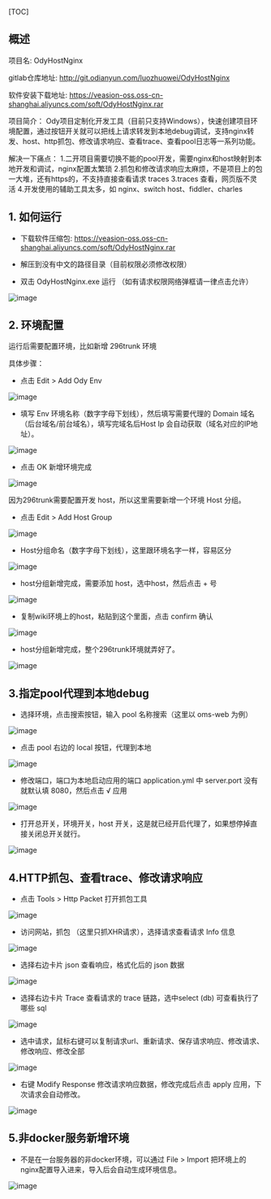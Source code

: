 [TOC]

## 概述
项目名: OdyHostNginx

gitlab仓库地址: http://git.odianyun.com/luozhuowei/OdyHostNginx

软件安装下载地址: https://veasion-oss.oss-cn-shanghai.aliyuncs.com/soft/OdyHostNginx.rar

项目简介：
Ody项目定制化开发工具（目前只支持Windows），快速创建项目环境配置，通过按钮开关就可以把线上请求转发到本地debug调试，支持nginx转发、host、http抓包、修改请求响应、查看trace、查看pool日志等一系列功能。

解决一下痛点：
1.二开项目需要切换不能的pool开发，需要nginx和host映射到本地开发和调试，nginx配置太繁琐
2.抓包和修改请求响应太麻烦，不是项目上的包一大堆，还有https的，不支持直接查看请求 traces
3.traces 查看，网页版不灵活
4.开发使用的辅助工具太多，如 nginx、switch host、fiddler、charles




## 1. 如何运行

- 下载软件压缩包:  https://veasion-oss.oss-cn-shanghai.aliyuncs.com/soft/OdyHostNginx.rar

- 解压到没有中文的路径目录（目前权限必须修改权限）

- 双击 OdyHostNginx.exe 运行 （如有请求权限网络弹框请一律点击允许）

![image](https://veasion.oss-cn-shanghai.aliyuncs.com/ody/OdyHostNginx/image/odyHostNginx01.png)



## 2. 环境配置

运行后需要配置环境，比如新增 296trunk 环境

具体步骤：

- 点击 Edit > Add Ody Env

![image](https://veasion.oss-cn-shanghai.aliyuncs.com/ody/OdyHostNginx/image/addEnv01.png)

- 填写 Env 环境名称（数字字母下划线），然后填写需要代理的 Domain 域名（后台域名/前台域名），填写完域名后Host Ip 会自动获取（域名对应的IP地址）。

![image](https://veasion.oss-cn-shanghai.aliyuncs.com/ody/OdyHostNginx/image/addEnv02.png)

- 点击 OK 新增环境完成

![image](https://veasion.oss-cn-shanghai.aliyuncs.com/ody/OdyHostNginx/image/odyHostNginx02.png)



因为296trunk需要配置开发 host，所以这里需要新增一个环境 Host 分组。

- 点击 Edit > Add Host Group

![image](https://veasion.oss-cn-shanghai.aliyuncs.com/ody/OdyHostNginx/image/addHost01.png)

- Host分组命名（数字字母下划线），这里跟环境名字一样，容易区分

![image](https://veasion.oss-cn-shanghai.aliyuncs.com/ody/OdyHostNginx/image/addHost02.png)

- host分组新增完成，需要添加 host，选中host，然后点击 + 号

![image](https://veasion.oss-cn-shanghai.aliyuncs.com/ody/OdyHostNginx/image/addHost03.png)

- 复制wiki环境上的host，粘贴到这个里面，点击 confirm 确认

![image](https://veasion.oss-cn-shanghai.aliyuncs.com/ody/OdyHostNginx/image/addHost04.png)

- host分组新增完成，整个296trunk环境就弄好了。

![image](https://veasion.oss-cn-shanghai.aliyuncs.com/ody/OdyHostNginx/image/odyHostNginx04.png)



## 3.指定pool代理到本地debug

- 选择环境，点击搜索按钮，输入 pool 名称搜索（这里以 oms-web 为例）

![image](https://veasion.oss-cn-shanghai.aliyuncs.com/ody/OdyHostNginx/image/odyHostNginx05.png)

- 点击 pool 右边的 local 按钮，代理到本地


![image](https://veasion.oss-cn-shanghai.aliyuncs.com/ody/OdyHostNginx/image/odyHostNginx06.png)

- 修改端口，端口为本地启动应用的端口 application.yml 中 server.port 没有就默认填 8080，然后点击 √ 应用


![image](https://veasion.oss-cn-shanghai.aliyuncs.com/ody/OdyHostNginx/image/odyHostNginx07.png)

- 打开总开关，环境开关，host 开关，这是就已经开启代理了，如果想停掉直接关闭总开关就行。


![image](https://veasion.oss-cn-shanghai.aliyuncs.com/ody/OdyHostNginx/image/odyHostNginx08.png)



## 4.HTTP抓包、查看trace、修改请求响应

- 点击 Tools > Http Packet 打开抓包工具

![image](https://veasion.oss-cn-shanghai.aliyuncs.com/ody/OdyHostNginx/image/http01.png)
- 访问网站，抓包 （这里只抓XHR请求），选择请求查看请求 Info 信息

![image](https://veasion.oss-cn-shanghai.aliyuncs.com/ody/OdyHostNginx/image/http02.png)
- 选择右边卡片 json 查看响应，格式化后的 json 数据

![image](https://veasion.oss-cn-shanghai.aliyuncs.com/ody/OdyHostNginx/image/http03.png)
- 选择右边卡片 Trace 查看请求的 trace 链路，选中select (db) 可查看执行了哪些 sql

![image](https://veasion.oss-cn-shanghai.aliyuncs.com/ody/OdyHostNginx/image/http04.png)
- 选中请求，鼠标右键可以复制请求url、重新请求、保存请求响应、修改请求、修改响应、修改全部

![image](https://veasion.oss-cn-shanghai.aliyuncs.com/ody/OdyHostNginx/image/http05.png)
- 右键 Modify Response 修改请求响应数据，修改完成后点击 apply 应用，下次请求会自动修改。

![image](https://veasion.oss-cn-shanghai.aliyuncs.com/ody/OdyHostNginx/image/http06.png)



## 5.非docker服务新增环境

- 不是在一台服务器的非docker环境，可以通过 File > Import 把环境上的nginx配置导入进来，导入后会自动生成环境信息。

![image](https://veasion.oss-cn-shanghai.aliyuncs.com/ody/OdyHostNginx/image/import.png)

